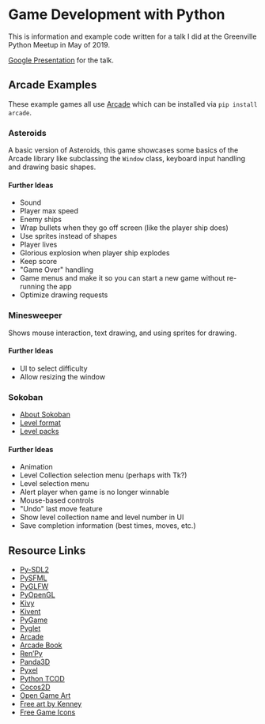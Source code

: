 # Game Development with Python

This is information and example code written for a talk I did at
the Greenville Python Meetup in May of 2019.

[Google Presentation](https://docs.google.com/presentation/d/1rTE7dVM-Q9OxJkT1uTwN7Yr7UDV6ImvAkB11DylUKkk/edit?usp=sharing)
for the talk.

## Arcade Examples

These example games all use [Arcade](http://arcade.academy/) which can
be installed via `pip install arcade`.

### Asteroids

A basic version of Asteroids, this game showcases some basics of the Arcade
library like subclassing the `Window` class, keyboard input handling and
drawing basic shapes.

#### Further Ideas

- Sound
- Player max speed
- Enemy ships
- Wrap bullets when they go off screen (like the player ship does)
- Use sprites instead of shapes
- Player lives
- Glorious explosion when player ship explodes
- Keep score
- "Game Over" handling
- Game menus and make it so you can start a new game without re-running the app
- Optimize drawing requests

### Minesweeper

Shows mouse interaction, text drawing, and using sprites for drawing.

#### Further Ideas

- UI to select difficulty
- Allow resizing the window

### Sokoban

- [About Sokoban](https://en.wikipedia.org/wiki/Sokoban)
- [Level format](http://www.sokobano.de/wiki/index.php?title=Level_format)
- [Level packs](http://www.sourcecode.se/sokoban/levels)

#### Further Ideas

- Animation
- Level Collection selection menu (perhaps with Tk?)
- Level selection menu
- Alert player when game is no longer winnable
- Mouse-based controls
- "Undo" last move feature
- Show level collection name and level number in UI
- Save completion information (best times, moves, etc.)

## Resource Links

- [Py-SDL2](https://github.com/marcusva/py-sdl2)
- [PySFML](https://github.com/Sonkun/python-sfml)
- [PyGLFW](https://github.com/FlorianRhiem/pyGLFW)
- [PyOpenGL](http://pyopengl.sourceforge.net/documentation/index.html)
- [Kivy](https://kivy.org/)
- [Kivent](https://github.com/kivy/kivent)
- [PyGame](https://www.pygame.org/news)
- [Pyglet](https://pyglet.readthedocs.io)
- [Arcade](http://arcade.academy/)
- [Arcade Book](https://arcade-book.readthedocs.io/en/latest/)
- [Ren’Py](https://www.renpy.org/)
- [Panda3D](https://www.panda3d.org/)
- [Pyxel](https://github.com/kitao/pyxel)
- [Python TCOD](https://github.com/libtcod/python-tcod)
- [Cocos2D](http://python.cocos2d.org/)
- [Open Game Art](https://opengameart.org/)
- [Free art by Kenney](https://www.kenney.nl/)
- [Free Game Icons](https://game-icons.net/)
